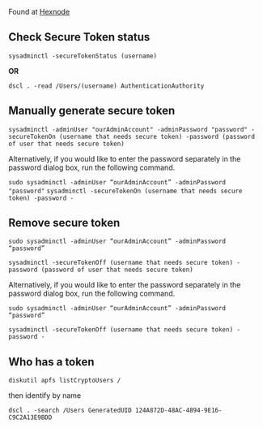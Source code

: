 Found at [Hexnode](https://www.hexnode.com/blogs/mac-secure-token-everything-it-admins-should-know/#how-to-manage-secure-tokens-using-sysadminctl-commands)


## Check Secure Token status

`sysadminctl -secureTokenStatus (username)`

**OR**

`dscl . -read /Users/(username) AuthenticationAuthority`

## Manually generate secure token

`sysadminctl -adminUser "ourAdminAccount" -adminPassword "password" -secureTokenOn (username that needs secure token) -password (password of user that needs secure token)`

Alternatively, if you would like to enter the password separately in the password dialog box, run the following command.

`sudo sysadminctl -adminUser “ourAdminAccount” -adminPassword "password"`
`sysadminctl -secureTokenOn (username that needs secure token) -password -`

## Remove secure token

`sudo sysadminctl -adminUser “ourAdminAccount” -adminPassword “password”`

`sysadminctl -secureTokenOff (username that needs secure token) -password (password of user that needs secure token)`

Alternatively, if you would like to enter the password separately in the password dialog box, run the following command.

`sudo sysadminctl -adminUser “ourAdminAccount” -adminPassword “password”`

`sysadminctl -secureTokenOff (username that needs secure token) -password -`

## Who has a token

`diskutil apfs listCryptoUsers /`

then identify by name

`dscl . -search /Users GeneratedUID 124A872D-48AC-4894-9E16-C9C2A13E9BDD`
